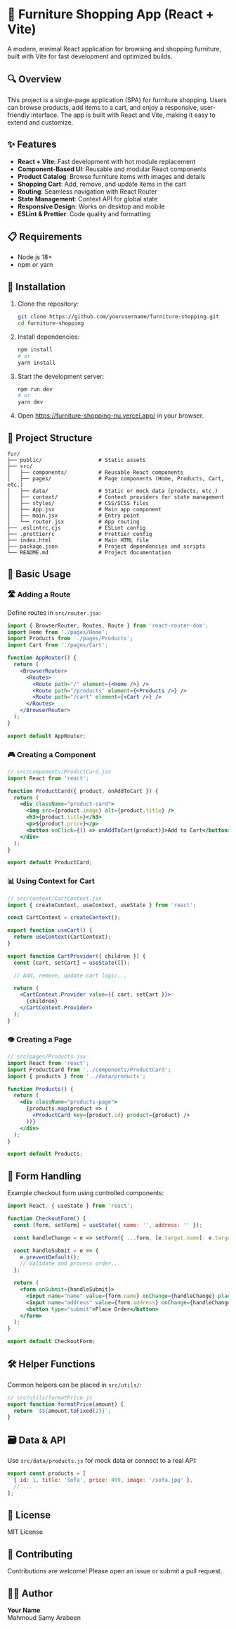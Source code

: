 # 🛒 Furniture Shopping App (React + Vite)

A modern, minimal React application for browsing and shopping furniture, built with Vite for fast development and optimized builds.

## 🔍 Overview

This project is a single-page application (SPA) for furniture shopping. Users can browse products, add items to a cart, and enjoy a responsive, user-friendly interface. The app is built with React and Vite, making it easy to extend and customize.

## ✨ Features

- **React + Vite**: Fast development with hot module replacement
- **Component-Based UI**: Reusable and modular React components
- **Product Catalog**: Browse furniture items with images and details
- **Shopping Cart**: Add, remove, and update items in the cart
- **Routing**: Seamless navigation with React Router
- **State Management**: Context API for global state
- **Responsive Design**: Works on desktop and mobile
- **ESLint & Prettier**: Code quality and formatting

## 📋 Requirements

- Node.js 18+
- npm or yarn

## 💾 Installation

1. Clone the repository:
   ```bash
   git clone https://github.com/yourusername/furniture-shopping.git
   cd furniture-shopping
   ```

2. Install dependencies:
   ```bash
   npm install
   # or
   yarn install
   ```

3. Start the development server:
   ```bash
   npm run dev
   # or
   yarn dev
   ```

4. Open https://furniture-shopping-nu.vercel.app/ in your browser.

## 📁 Project Structure

```
fur/
├── public/                  # Static assets
├── src/
│   ├── components/          # Reusable React components
│   ├── pages/               # Page components (Home, Products, Cart, etc.)
│   ├── data/                # Static or mock data (products, etc.)
│   ├── context/             # Context providers for state management
│   ├── styles/              # CSS/SCSS files
│   ├── App.jsx              # Main app component
│   ├── main.jsx             # Entry point
│   └── router.jsx           # App routing
├── .eslintrc.cjs            # ESLint config
├── .prettierrc              # Prettier config
├── index.html               # Main HTML file
├── package.json             # Project dependencies and scripts
└── README.md                # Project documentation
```

## 🔰 Basic Usage

### 🛣️ Adding a Route

Define routes in `src/router.jsx`:

```jsx
import { BrowserRouter, Routes, Route } from 'react-router-dom';
import Home from './pages/Home';
import Products from './pages/Products';
import Cart from './pages/Cart';

function AppRouter() {
  return (
    <BrowserRouter>
      <Routes>
        <Route path="/" element={<Home />} />
        <Route path="/products" element={<Products />} />
        <Route path="/cart" element={<Cart />} />
      </Routes>
    </BrowserRouter>
  );
}

export default AppRouter;
```

### 🎮 Creating a Component

```jsx
// src/components/ProductCard.jsx
import React from 'react';

function ProductCard({ product, onAddToCart }) {
  return (
    <div className="product-card">
      <img src={product.image} alt={product.title} />
      <h3>{product.title}</h3>
      <p>${product.price}</p>
      <button onClick={() => onAddToCart(product)}>Add to Cart</button>
    </div>
  );
}

export default ProductCard;
```

### 📊 Using Context for Cart

```jsx
// src/context/CartContext.jsx
import { createContext, useContext, useState } from 'react';

const CartContext = createContext();

export function useCart() {
  return useContext(CartContext);
}

export function CartProvider({ children }) {
  const [cart, setCart] = useState([]);

  // Add, remove, update cart logic...

  return (
    <CartContext.Provider value={{ cart, setCart }}>
      {children}
    </CartContext.Provider>
  );
}
```

### 👁️ Creating a Page

```jsx
// src/pages/Products.jsx
import React from 'react';
import ProductCard from '../components/ProductCard';
import { products } from '../data/products';

function Products() {
  return (
    <div className="products-page">
      {products.map(product => (
        <ProductCard key={product.id} product={product} />
      ))}
    </div>
  );
}

export default Products;
```

## 📝 Form Handling

Example checkout form using controlled components:

```jsx
import React, { useState } from 'react';

function CheckoutForm() {
  const [form, setForm] = useState({ name: '', address: '' });

  const handleChange = e => setForm({ ...form, [e.target.name]: e.target.value });

  const handleSubmit = e => {
    e.preventDefault();
    // Validate and process order...
  };

  return (
    <form onSubmit={handleSubmit}>
      <input name="name" value={form.name} onChange={handleChange} placeholder="Name" required />
      <input name="address" value={form.address} onChange={handleChange} placeholder="Address" required />
      <button type="submit">Place Order</button>
    </form>
  );
}

export default CheckoutForm;
```

## 🛠️ Helper Functions

Common helpers can be placed in `src/utils/`:

```js
// src/utils/formatPrice.js
export function formatPrice(amount) {
  return `$${amount.toFixed(2)}`;
}
```

## 🗃️ Data & API

Use `src/data/products.js` for mock data or connect to a real API:

```js
export const products = [
  { id: 1, title: 'Sofa', price: 499, image: '/sofa.jpg' },
  // ...
];
```

## 📜 License

MIT License

## 🤝 Contributing

Contributions are welcome! Please open an issue or submit a pull request.

## 👩‍💻 Author

**Your Name**  
Mahmoud Samy Arabeen
